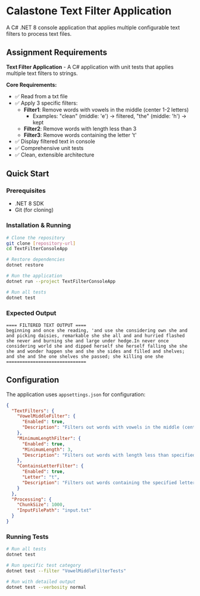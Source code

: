 # Calastone Text Filter Application

A C# .NET 8 console application that applies multiple configurable text filters to process text files.

## Assignment Requirements

**Text Filter Application** - A C# application with unit tests that applies multiple text filters to strings.

**Core Requirements:**
- ✅ Read from a txt file
- ✅ Apply 3 specific filters:
    - **Filter1**: Remove words with vowels in the middle (center 1-2 letters)
        - Examples: "clean" (middle: 'e') → filtered, "the" (middle: 'h') → kept
    - **Filter2**: Remove words with length less than 3
    - **Filter3**: Remove words containing the letter 't'
- ✅ Display filtered text in console
- ✅ Comprehensive unit tests
- ✅ Clean, extensible architecture
## Quick Start

### Prerequisites
- .NET 8 SDK
- Git (for cloning)

### Installation & Running

```bash
# Clone the repository
git clone [repository-url]
cd TextFilterConsoleApp

# Restore dependencies
dotnet restore

# Run the application
dotnet run --project TextFilterConsoleApp

# Run all tests
dotnet test
```

### Expected Output
```
==== FILTERED TEXT OUTPUT ====
beginning and once she reading, 'and use she considering own she and and picking daisies, remarkable she she all and and hurried flashed she never and burning she and large under hedge.In never once considering world she and dipped herself she herself falling she she she and wonder happen she and she she sides and filled and shelves; and she and She one shelves she passed; she killing one she
==============================
```

## Configuration

The application uses `appsettings.json` for configuration:

```json
{
  "TextFilters": {
    "VowelMiddleFilter": {
      "Enabled": true,
      "Description": "Filters out words with vowels in the middle (center 1-2 letters)"
    },
    "MinimumLengthFilter": {
      "Enabled": true,
      "MinimumLength": 3,
      "Description": "Filters out words with length less than specified minimum"
    },
    "ContainsLetterFilter": {
      "Enabled": true,
      "Letter": "t",
      "Description": "Filters out words containing the specified letter"
    }
  },
  "Processing": {
    "ChunkSize": 1000,
    "InputFilePath": "input.txt"
  }
}
```

### Running Tests
```bash
# Run all tests
dotnet test

# Run specific test category
dotnet test --filter "VowelMiddleFilterTests"

# Run with detailed output
dotnet test --verbosity normal
```